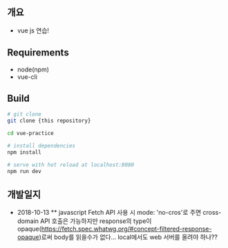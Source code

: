 ## 개요
* vue js 연습!

## Requirements
* node(npm)
* vue-cli

## Build
``` bash
# git clone
git clone {this repository}

cd vue-practice

# install dependencies
npm install

# serve with hot reload at localhost:8080
npm run dev
```

## 개발일지
* 2018-10-13
** javascript Fetch API 사용 시 mode: 'no-cros'로 주면
  cross-domain API 호출은 가능하지만 response의 type이 opaque(https://fetch.spec.whatwg.org/#concept-filtered-response-opaque)로써 body를 읽을수가 없다...
  local에서도 web 서버를 올려야 하나??
